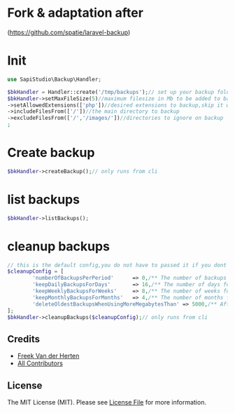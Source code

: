 # Fork & adaptation after
(https://github.com/spatie/laravel-backup)

# Init
```php
use SapiStudio\Backup\Handler;

$bkHandler = Handler::create('/tmp/backups');// set up your backup folder location
$bkHandler->setMaxFileSize(5)//maximum filesize in Mb to be added to backup,skip it will add all files
->setAllowedExtensions(['php'])//desired extensions to backup,skip it will add all files
->includeFilesFrom(['/'])//the main directory to backup
->excludeFilesFrom(['/','/images/'])//directories to ignore on backup
;
```
# Create backup
```php
$bkHandler->createBackup();// only runs from cli
```

# list backups
```php
$bkHandler->listBackups();
```

# cleanup backups
```php
// this is the default config,you do not have to passed it if you dont change it
$cleanupConfig = [
        'numberOfBackupsPerPeriod'      => 0,/** The number of backups must be kept on period. */
        'keepDailyBackupsForDays'       => 16,/** The number of days for which all daily backups must be kept.*/
        'keepWeeklyBackupsForWeeks'     => 8,/** The number of weeks for which all one weekly backup must be kept.*/
        'keepMonthlyBackupsForMonths'   => 4,/** The number of months for which one monthly backup must be kept.*/
        'deleteOldestBackupsWhenUsingMoreMegabytesThan' => 5000,/** After cleaning up backups, remove the oldest backup until this number of megabytes has been reached.*/
];
$bkHandler->cleanupBackups($cleanupConfig);// only runs from cli
```

## Credits

- [Freek Van der Herten](https://github.com/freekmurze)
- [All Contributors](../../contributors)

## License

The MIT License (MIT). Please see [License File](LICENSE.md) for more information.
